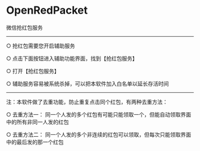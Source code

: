 # OpenRedPacket
微信抢红包服务

---

○ 抢红包需要您开启辅助服务

○ 点击下面按钮进入辅助功能界面，找到【抢红包服务】

○ 打开【抢红包服务】

○ 辅助服务容易被系统杀掉，可以把本软件加入白名单以延长存活时间

---

注：本软件做了去重功能，防止重复点击同个红包，有两种去重方法：

○ 去重方法一： 同一个人发的多个红包有可能只能领取一个，但能自动领取界面中的所有非同一人发的红包

○ 去重方法二： 同一个人发的多个非连续的红包可以领取，但每次只能领取界面中的最后发的那一个红包
